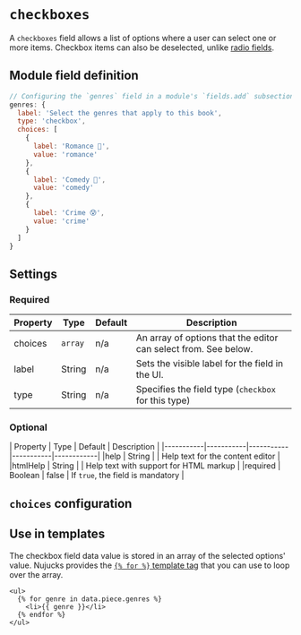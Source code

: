 # `checkboxes`

A `checkboxes` field allows a list of options where a user can select one or more items. Checkbox items can also be deselected, unlike [radio fields](radio.md).

## Module field definition

```javascript
// Configuring the `genres` field in a module's `fields.add` subsection:
genres: {
  label: 'Select the genres that apply to this book',
  type: 'checkbox',
  choices: [
    {
      label: 'Romance 🥰',
      value: 'romance'
    },
    {
      label: 'Comedy 🤣',
      value: 'comedy'
    },
    {
      label: 'Crime 😰',
      value: 'crime'
    }
  ]
}
```

## Settings

### Required

|  Property | Type   | Default | Description |
|-----------|-----------|-----------|-----------|
|choices | `array` |  n/a | An array of options that the editor can select from. See below. |
|label | String | n/a | Sets the visible label for the field in the UI. |
|type | String | n/a | Specifies the field type (`checkbox` for this type) |

### Optional

|  Property | Type   | Default | Description |
|-----------|-----------|-----------|-----------|------------|
|help | String | | Help text for the content editor |
|htmlHelp | String | | Help text with support for HTML markup |
|required | Boolean | false | If `true`, the field is mandatory |

<!-- TODO: The following settings are likely to return, but are not yet implemented. -->
<!-- |contextual | Boolean | false | If `true`, it will prevent the field from appearing in the editor modal | -->
<!-- |readOnly | Boolean | false | If `true`, prevents the user from editing the field value | -->

## `choices` configuration

<!-- Importing choices description -->
<Content :page-key="$site.pages.find(p => p.relativePath === 'reference/field-types/choices-setting.md').key"/>

## Use in templates

The checkbox field data value is stored in an array of the selected options' value. Nujucks provides the [`{% for %}` template tag](https://mozilla.github.io/nunjucks/templating.html#for) that you can use to loop over the array.

```django
<ul>
  {% for genre in data.piece.genres %}
    <li>{{ genre }}</li>
  {% endfor %}
</ul>
```